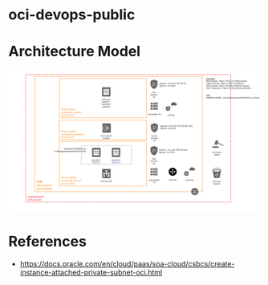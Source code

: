 # oci-devops-public

# Architecture Model
![Architecture Model](soacs-psm-architecture-model.png)

# References
* https://docs.oracle.com/en/cloud/paas/soa-cloud/csbcs/create-instance-attached-private-subnet-oci.html